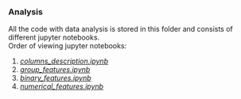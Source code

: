 ### Analysis
All the code with data analysis is stored in this folder and consists of different jupyter notebooks.<br>
Order of viewing jupyter notebooks:
1. [*columns_description.ipynb*](columns_description.ipynb)
1. [*group_features.ipynb*](group_features.ipynb)
1. [*binary_features.ipynb*](binary_features.ipynb)
1. [*numerical_features.ipynb*](numerical_features.ipynb)
